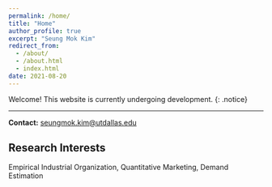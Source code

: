 ```yaml
---
permalink: /home/
title: "Home"
author_profile: true
excerpt: "Seung Mok Kim"
redirect_from: 
  - /about/
  - /about.html
  - index.html
date: 2021-08-20
---
```

Welcome! This website is currently undergoing development.
{: .notice}

---
**Contact:** seungmok.kim@utdallas.edu

## Research Interests
Empirical Industrial Organization, Quantitative Marketing, Demand Estimation